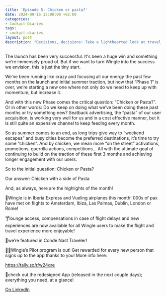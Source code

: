 ```yaml
---
title: 'Episode 5: Chicken or pasta?'
date: 2024-09-16 13:00:00 +02:00
categories:
- Cockpit Diaries
tags:
- cockpit-diaries
layout: post
description: "Decisions, decisions! Take a lighthearted look at travel choices in Episode 5 of the Cockpit Diaries. 🍽️"
---
```


The launch has been very successful. It's been a huge win and something we’re immensely proud of. But if we want to turn Wingle into the success we envision, this is just the tiny start.

We’ve been running like crazy and focusing all our energy the past few months on the launch and initial summer traction, but now that “Phase 1” is over, we’re starting a new one where not only do we need to keep up with momentum, but increase it.

And with this new Phase comes the critical question: “Chicken or Pasta?”. Or in other words: Do we keep on doing what we’ve been doing these past months or try something new? Seatback advertising, the “pasta” of our user acquisition, is working very well for us and in a cost effective manner, but it is still quite an expensive channel to keep feeding every month.

So as summer comes to an end, as long trips give way to “weekend escapes” and busy cities become the preferred destinations, it’s time to try some “chicken”. And by chicken, we mean more “on the street” activations, promotions, guerrilla actions, competitions… All with the ultimate goal of continuing to build on the traction of these first 3 months and achieving longer engagement with our users.

So to the initial question: Chicken or Pasta?

Our answer: Chicken with a side of Pasta

And, as always, here are the highlights of the month!

💺Wingle is in Iberia Express and Vueling airplanes this month! 000s of pax have met on flights to Amsterdam, Ibiza, Las Palmas, Dublin, London or Rome!

🍸lounge access, compensations in case of flight delays and new experiences are now available for all Wingle users to make the flight and travel experience more enjoyable!

📰we’re featured in Conde Nast Traveler!

👩‍✈Wingle’s Pilot program is out! Get rewarded for every new person that signs up to the app thanks to you! More info here:

https://tally.so/r/w24qre

📱check out the redesigned App (released in the next couple days); everything you need, at a glance!

[On LinkedIn](https://www.linkedin.com/posts/lets-wingle_tally-forms-activity-7244616713546174467-a_sY/?utm_source=share&utm_medium=member_desktop)